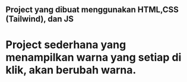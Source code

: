 ## Project yang dibuat menggunakan HTML,CSS (Tailwind), dan JS

# Project sederhana yang menampilkan warna yang setiap di klik, akan berubah warna.
